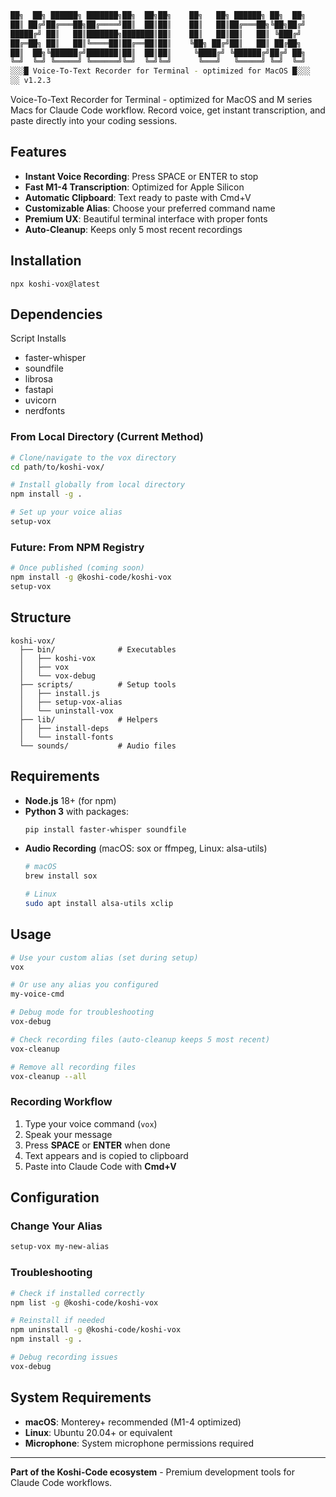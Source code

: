 ```bash
██╗  ██╗ ██████╗ ███████╗██╗  ██╗██╗    ██╗   ██╗ ██████╗ ██╗  ██╗
██║ ██╔╝██╔═══██╗██╔════╝██║  ██║██║    ██║   ██║██╔═══██╗╚██╗██╔╝
█████╔╝ ██║   ██║███████╗███████║██║    ██║   ██║██║   ██║ ╚███╔╝ 
██╔═██╗ ██║   ██║╚════██║██╔══██║██║    ╚██╗ ██╔╝██║   ██║ ██╔██╗ 
██║  ██╗╚██████╔╝███████║██║  ██║██║     ╚████╔╝ ╚██████╔╝██╔╝ ██╗
╚═╝  ╚═╝ ╚═════╝ ╚══════╝╚═╝  ╚═╝╚═╝      ╚═══╝   ╚═════╝ ╚═╝  ╚═╝
░░░█ Voice-To-Text Recorder for Terminal - optimized for MacOS █░░░
░░ v1.2.3
```
Voice-To-Text Recorder for Terminal - optimized for MacOS and M series Macs for Claude Code workflow. 
Record voice, get instant transcription, and paste directly into your coding sessions.

## Features

- **Instant Voice Recording**: Press SPACE or ENTER to stop
- **Fast M1-4 Transcription**: Optimized for Apple Silicon
- **Automatic Clipboard**: Text ready to paste with Cmd+V
- **Customizable Alias**: Choose your preferred command name
- **Premium UX**: Beautiful terminal interface with proper fonts
- **Auto-Cleanup**: Keeps only 5 most recent recordings

## Installation

`npx koshi-vox@latest`

## Dependencies 
Script Installs 
- faster-whisper
- soundfile
- librosa
- fastapi
- uvicorn
- nerdfonts
 
### From Local Directory (Current Method)

```bash
# Clone/navigate to the vox directory
cd path/to/koshi-vox/

# Install globally from local directory
npm install -g .

# Set up your voice alias
setup-vox
```

### Future: From NPM Registry

```bash
# Once published (coming soon)
npm install -g @koshi-code/koshi-vox
setup-vox
```

## Structure 
```
koshi-vox/
  ├── bin/              # Executables
  │   ├── koshi-vox
  │   ├── vox
  │   └── vox-debug
  ├── scripts/          # Setup tools
  │   ├── install.js
  │   ├── setup-vox-alias
  │   └── uninstall-vox
  ├── lib/              # Helpers
  │   ├── install-deps
  │   └── install-fonts
  └── sounds/           # Audio files
```
## Requirements

- **Node.js** 18+ (for npm)
- **Python 3** with packages:
  ```bash
  pip install faster-whisper soundfile
  ```
- **Audio Recording** (macOS: sox or ffmpeg, Linux: alsa-utils)
  ```bash
  # macOS
  brew install sox
  
  # Linux
  sudo apt install alsa-utils xclip
  ```

## Usage

```bash
# Use your custom alias (set during setup)
vox

# Or use any alias you configured
my-voice-cmd

# Debug mode for troubleshooting
vox-debug

# Check recording files (auto-cleanup keeps 5 most recent)
vox-cleanup

# Remove all recording files
vox-cleanup --all
```

### Recording Workflow
1. Type your voice command (`vox`)
2. Speak your message
3. Press **SPACE** or **ENTER** when done
4. Text appears and is copied to clipboard
5. Paste into Claude Code with **Cmd+V**

## Configuration

### Change Your Alias
```bash
setup-vox my-new-alias
```

### Troubleshooting
```bash
# Check if installed correctly
npm list -g @koshi-code/koshi-vox

# Reinstall if needed
npm uninstall -g @koshi-code/koshi-vox
npm install -g .

# Debug recording issues
vox-debug
```

## System Requirements

- **macOS**: Monterey+ recommended (M1-4 optimized)
- **Linux**: Ubuntu 20.04+ or equivalent
- **Microphone**: System microphone permissions required

---

**Part of the Koshi-Code ecosystem** - Premium development tools for Claude Code workflows.
